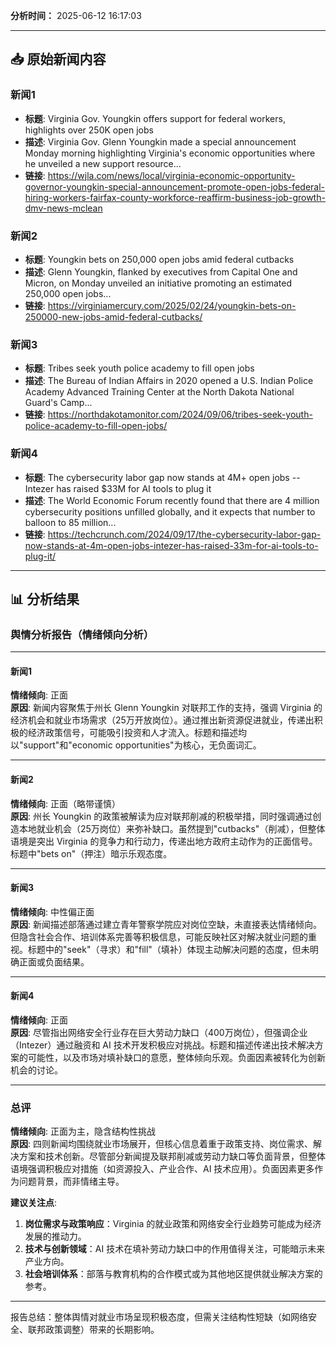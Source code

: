

**分析时间：** 2025-06-12 16:17:03

---

## 📥 原始新闻内容

### 新闻1
- **标题**: Virginia Gov. Youngkin offers support for federal workers, highlights over 250K open jobs
- **描述**: Virginia Gov. Glenn Youngkin made a special announcement Monday morning highlighting Virginia's economic opportunities where he unveiled a new support resource...
- **链接**: https://wjla.com/news/local/virginia-economic-opportunity-governor-youngkin-special-announcement-promote-open-jobs-federal-hiring-workers-fairfax-county-workforce-reaffirm-business-job-growth-dmv-news-mclean

### 新闻2
- **标题**: Youngkin bets on 250,000 open jobs amid federal cutbacks
- **描述**: Glenn Youngkin, flanked by executives from Capital One and Micron, on Monday unveiled an initiative promoting an estimated 250,000 open jobs...
- **链接**: https://virginiamercury.com/2025/02/24/youngkin-bets-on-250000-new-jobs-amid-federal-cutbacks/

### 新闻3
- **标题**: Tribes seek youth police academy to fill open jobs
- **描述**: The Bureau of Indian Affairs in 2020 opened a U.S. Indian Police Academy Advanced Training Center at the North Dakota National Guard's Camp...
- **链接**: https://northdakotamonitor.com/2024/09/06/tribes-seek-youth-police-academy-to-fill-open-jobs/

### 新闻4
- **标题**: The cybersecurity labor gap now stands at 4M+ open jobs -- Intezer has raised $33M for AI tools to plug it
- **描述**: The World Economic Forum recently found that there are 4 million cybersecurity positions unfilled globally, and it expects that number to balloon to 85 million...
- **链接**: https://techcrunch.com/2024/09/17/the-cybersecurity-labor-gap-now-stands-at-4m-open-jobs-intezer-has-raised-33m-for-ai-tools-to-plug-it/

---

## 📊 分析结果

### 舆情分析报告（情绪倾向分析）

---

#### **新闻1**  
**情绪倾向**: 正面  
**原因**: 新闻内容聚焦于州长 Glenn Youngkin 对联邦工作的支持，强调 Virginia 的经济机会和就业市场需求（25万开放岗位）。通过推出新资源促进就业，传递出积极的经济政策信号，可能吸引投资和人才流入。标题和描述均以"support"和"economic opportunities"为核心，无负面词汇。

---

#### **新闻2**  
**情绪倾向**: 正面（略带谨慎）  
**原因**: 州长 Youngkin 的政策被解读为应对联邦削减的积极举措，同时强调通过创造本地就业机会（25万岗位）来弥补缺口。虽然提到"cutbacks"（削减），但整体语境是突出 Virginia 的竞争力和行动力，传递出地方政府主动作为的正面信号。标题中"bets on"（押注）暗示乐观态度。

---

#### **新闻3**  
**情绪倾向**: 中性偏正面  
**原因**: 新闻描述部落通过建立青年警察学院应对岗位空缺，未直接表达情绪倾向。但隐含社会合作、培训体系完善等积极信息，可能反映社区对解决就业问题的重视。标题中的"seek"（寻求）和"fill"（填补）体现主动解决问题的态度，但未明确正面或负面结果。

---

#### **新闻4**  
**情绪倾向**: 正面  
**原因**: 尽管指出网络安全行业存在巨大劳动力缺口（400万岗位），但强调企业（Intezer）通过融资和 AI 技术开发积极应对挑战。标题和描述传递出技术解决方案的可能性，以及市场对填补缺口的意愿，整体倾向乐观。负面因素被转化为创新机会的讨论。

---

### **总评**  
**情绪倾向**: 正面为主，隐含结构性挑战  
**原因**: 四则新闻均围绕就业市场展开，但核心信息着重于政策支持、岗位需求、解决方案和技术创新。尽管部分新闻提及联邦削减或劳动力缺口等负面背景，但整体语境强调积极应对措施（如资源投入、产业合作、AI 技术应用）。负面因素更多作为问题背景，而非情绪主导。  

**建议关注点**:  
1. **岗位需求与政策响应**：Virginia 的就业政策和网络安全行业趋势可能成为经济发展的推动力。  
2. **技术与创新领域**：AI 技术在填补劳动力缺口中的作用值得关注，可能暗示未来产业方向。  
3. **社会培训体系**：部落与教育机构的合作模式或为其他地区提供就业解决方案的参考。  

--- 

报告总结：整体舆情对就业市场呈现积极态度，但需关注结构性短缺（如网络安全、联邦政策调整）带来的长期影响。
